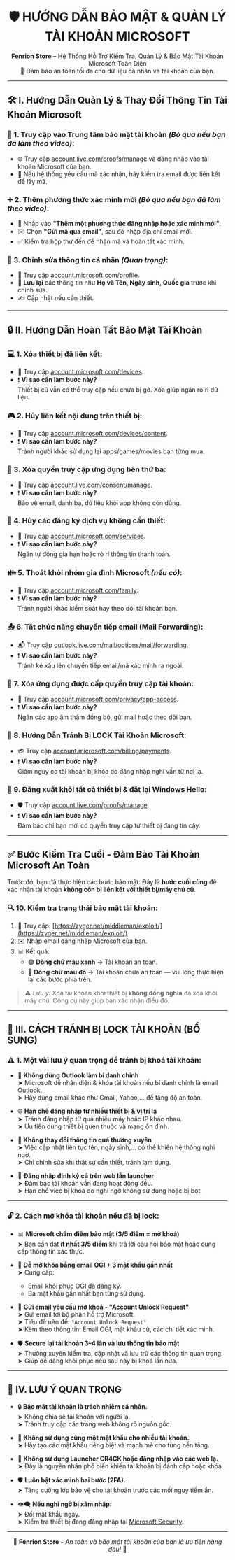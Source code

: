 <h1 align="center">🛡️ HƯỚNG DẪN BẢO MẬT & QUẢN LÝ TÀI KHOẢN MICROSOFT</h1>

<p align="center">
  <b>Fenrion Store</b> – Hệ Thống Hỗ Trợ Kiểm Tra, Quản Lý & Bảo Mật Tài Khoản Microsoft Toàn Diện<br>
  📘 Đảm bảo an toàn tối đa cho dữ liệu cá nhân và tài khoản của bạn.
</p>


---

## 🛠️ I. Hướng Dẫn Quản Lý & Thay Đổi Thông Tin Tài Khoản Microsoft

### 🔐 1. Truy cập vào Trung tâm bảo mật tài khoản *(Bỏ qua nếu bạn đã làm theo video)*:
- 🌐 Truy cập [account.live.com/proofs/manage](https://account.live.com/proofs/manage) và đăng nhập vào tài khoản Microsoft của bạn.
- 📩 Nếu hệ thống yêu cầu mã xác nhận, hãy kiểm tra email được liên kết để lấy mã.

### ➕ 2. Thêm phương thức xác minh mới *(Bỏ qua nếu bạn đã làm theo video)*:
- 🧩 Nhấp vào **"Thêm một phương thức đăng nhập hoặc xác minh mới"**.
- ✉️ Chọn **"Gửi mã qua email"**, sau đó nhập địa chỉ email mới.
- ✅ Kiểm tra hộp thư đến để nhận mã và hoàn tất xác minh.

### 👤 3. Chỉnh sửa thông tin cá nhân *(Quan trọng)*:
- 📝 Truy cập [account.microsoft.com/profile](https://account.microsoft.com/profile).
- 📌 **Lưu lại** các thông tin như **Họ và Tên, Ngày sinh, Quốc gia** trước khi chỉnh sửa.
- ✍️ Cập nhật nếu cần thiết.

---

## 🔒 II. Hướng Dẫn Hoàn Tất Bảo Mật Tài Khoản

### 💻 1. Xóa thiết bị đã liên kết:
- 🔗 Truy cập [account.microsoft.com/devices](https://account.microsoft.com/devices).
- ❗ **Vì sao cần làm bước này?**  
  Thiết bị cũ vẫn có thể truy cập nếu chưa bị gỡ. Xóa giúp ngăn rò rỉ dữ liệu.

### 🎮 2. Hủy liên kết nội dung trên thiết bị:
- 🧭 Truy cập [account.microsoft.com/devices/content](https://account.microsoft.com/devices/content).
- ❗ **Vì sao cần làm bước này?**  
  Tránh người khác sử dụng lại apps/games/movies bạn từng mua.

### 🔗 3. Xóa quyền truy cập ứng dụng bên thứ ba:
- 🧰 Truy cập [account.live.com/consent/manage](https://account.live.com/consent/Manage).
- ❗ **Vì sao cần làm bước này?**  
  Bảo vệ email, danh bạ, dữ liệu khỏi app không còn dùng.

### 🧾 4. Hủy các đăng ký dịch vụ không cần thiết:
- 💼 Truy cập [account.microsoft.com/services](https://account.microsoft.com/services).
- ❗ **Vì sao cần làm bước này?**  
  Ngăn tự động gia hạn hoặc rò rỉ thông tin thanh toán.

### 👪 5. Thoát khỏi nhóm gia đình Microsoft *(nếu có)*:
- 👤 Truy cập [account.microsoft.com/family](https://account.microsoft.com/family).
- ❗ **Vì sao cần làm bước này?**  
  Tránh người khác kiểm soát hay theo dõi tài khoản bạn.

### 📤 6. Tắt chức năng chuyển tiếp email (Mail Forwarding):
- 📬 Truy cập [outlook.live.com/mail/options/mail/forwarding](https://outlook.live.com/mail/options/mail/forwarding).
- ❗ **Vì sao cần làm bước này?**  
  Tránh kẻ xấu lén chuyển tiếp email/mã xác minh ra ngoài.

### 📱 7. Xóa ứng dụng được cấp quyền truy cập tài khoản:
- 🔐 Truy cập [account.microsoft.com/privacy/app-access](https://account.microsoft.com/privacy/app-access).
- ❗ **Vì sao cần làm bước này?**  
  Ngăn các app âm thầm đồng bộ, gửi mail hoặc theo dõi bạn.

### 🚫 8. Hướng Dẫn Tránh Bị LOCK Tài Khoản Microsoft:
- 💳 Truy cập [account.microsoft.com/billing/payments](https://account.microsoft.com/billing/payments).
- ❗ **Vì sao cần làm bước này?**  
  Giảm nguy cơ tài khoản bị khóa do đăng nhập nghi vấn từ nơi lạ.

### 🔄 9. Đăng xuất khỏi tất cả thiết bị & đặt lại Windows Hello:
- 🛡️ Truy cập [account.live.com/proofs/manage](https://account.live.com/proofs/manage).
- ❗ **Vì sao cần làm bước này?**  
  Đảm bảo chỉ bạn mới có quyền truy cập từ thiết bị đáng tin cậy.

---

## ✅ Bước Kiểm Tra Cuối - Đảm Bảo Tài Khoản Microsoft An Toàn

Trước đó, bạn đã thực hiện các bước bảo mật. Đây là **bước cuối cùng** để xác nhận tài khoản **không còn bị liên kết với thiết bị/máy chủ cũ**.

### 🔍 10. Kiểm tra trạng thái bảo mật tài khoản:
1. 🧭 Truy cập: [https://zyger.net/middleman/exploit/](https://zyger.net/middleman/exploit/)
2. ✉️ Nhập email đăng nhập Microsoft của bạn.
3. 📊 Kết quả:
   - 🟢 **Dòng chữ màu xanh** → Tài khoản an toàn.
   - 🔴 **Dòng chữ màu đỏ** → Tài khoản chưa an toàn — vui lòng thực hiện lại các bước phía trên.

> ⚠️ *Lưu ý:* Xóa tài khoản khỏi thiết bị **không đồng nghĩa** đã xóa khỏi máy chủ. Công cụ này giúp bạn xác nhận điều đó.

---


## 🧱 III. CÁCH TRÁNH BỊ LOCK TÀI KHOẢN (BỔ SUNG)

### ⚠️ 1. Một vài lưu ý quan trọng để **tránh bị khoá tài khoản**:

- 🚫 **Không dùng Outlook làm bí danh chính**  
  ➤ Microsoft dễ nhận diện & khóa tài khoản nếu bí danh chính là email Outlook.  
  ➤ Hãy dùng email khác như Gmail, Yahoo,... để tăng độ an toàn.

- 🌐 **Hạn chế đăng nhập từ nhiều thiết bị & vị trí lạ**  
  ➤ Tránh đăng nhập từ quá nhiều máy hoặc IP khác nhau.  
  ➤ Ưu tiên dùng thiết bị quen thuộc và mạng ổn định.

- 🛑 **Không thay đổi thông tin quá thường xuyên**  
  ➤ Việc cập nhật liên tục tên, ngày sinh,... có thể khiến hệ thống nghi ngờ.  
  ➤ Chỉ chỉnh sửa khi thật sự cần thiết, tránh lạm dụng.

- 🔁 **Đăng nhập định kỳ cả trên web lẫn launcher**  
  ➤ Đảm bảo tài khoản vẫn đang hoạt động đều.  
  ➤ Hạn chế việc bị khóa do nghi ngờ không sử dụng hoặc bị bot.

---

### 🔓 2. Cách **mở khóa** tài khoản nếu đã bị lock:

- 📊 **Microsoft chấm điểm bảo mật (3/5 điểm = mở khoá)**  
  ➤ Bạn cần đạt **ít nhất 3/5 điểm** khi trả lời câu hỏi bảo mật hoặc cung cấp thông tin xác thực.

- 📧 **Dễ mở khóa bằng email OGI + 3 mật khẩu gần nhất**  
  ➤ Cung cấp:
    - Email khôi phục OGI đã đăng ký.
    - Ba mật khẩu gần nhất bạn từng sử dụng.

- 📨 **Gửi email yêu cầu mở khoá - "Account Unlock Request"**  
  ➤ Gửi email tới bộ phận hỗ trợ Microsoft.  
  ➤ Tiêu đề nên để: `"Account Unlock Request"`  
  ➤ Kèm theo thông tin: Email OGI, mật khẩu cũ, các chi tiết xác minh.

- 🛡️ **Secure lại tài khoản 3–4 lần và lưu thông tin bảo mật**  
  ➤ Thường xuyên kiểm tra, cập nhật và lưu trữ các thông tin quan trọng.  
  ➤ Giúp dễ dàng khôi phục nếu sau này bị khoá lần nữa.

---

## 🚨 IV. LƯU Ý QUAN TRỌNG

- 🔒 **Bảo mật tài khoản là trách nhiệm cá nhân.**  
  ➤ Không chia sẻ tài khoản với người lạ.  
  ➤ Tránh truy cập các trang web không rõ nguồn gốc.

- 🔁 **Không sử dụng cùng một mật khẩu cho nhiều tài khoản.**  
  ➤ Hãy tạo các mật khẩu riêng biệt và mạnh mẽ cho từng nền tảng.

- 🚫 **Không sử dụng Launcher CR4CK hoặc đăng nhập vào các web lạ.**  
  ➤ Đây là nguyên nhân phổ biến khiến tài khoản bị đánh cắp hoặc khóa.

- 🛡️ **Luôn bật xác minh hai bước (2FA).**  
  ➤ Tăng cường lớp bảo vệ cho tài khoản trước các mối nguy tiềm ẩn.

- 👁️‍🗨️ **Nếu nghi ngờ bị xâm nhập:**  
  ➤ Đổi mật khẩu ngay.  
  ➤ Kiểm tra thiết bị đang đăng nhập tại [Microsoft Security](https://account.microsoft.com/security).

---

<p align="center">
  💎 <strong>Fenrion Store</strong> - <em>An toàn và bảo mật tài khoản của bạn là ưu tiên hàng đầu!</em> 💎
</p>

